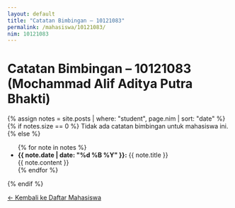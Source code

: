 ```yaml
---
layout: default
title: "Catatan Bimbingan – 10121083"
permalink: /mahasiswa/10121083/
nim: 10121083
---
```


# Catatan Bimbingan – 10121083 (Mochammad Alif Aditya Putra Bhakti)

{% assign notes = site.posts | where: "student", page.nim | sort: "date" %}
{% if notes.size == 0 %}
Tidak ada catatan bimbingan untuk mahasiswa ini.
{% else %}
<ul>
  {% for note in notes %}
  <li>
    <strong>{{ note.date | date: "%d %B %Y" }}:</strong> {{ note.title }}  
    <div>{{ note.content }}</div>
  </li>
  {% endfor %}
</ul>
{% endif %}

[← Kembali ke Daftar Mahasiswa](/skripsi/mahasiswa/)
